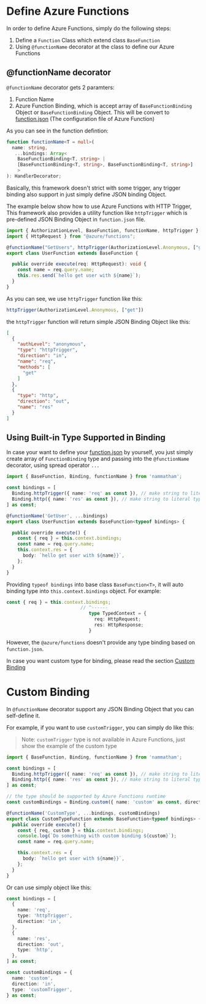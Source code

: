 # Define Azure Functions

In order to define Azure Functions, simply do the following steps:
1. Define a `Function` Class which extend class `BaseFunction` 
2. Using `@functionName` decorator at the class to define our Azure Functions

## @functionName decorator

`@functionName` decorator gets 2 paramters:
1. Function Name
2. Azure Function Binding, which is accept array of `BaseFunctionBinding` Object or `BaseFunctionBinding` Object. This will be convert to [function.json](https://learn.microsoft.com/en-us/azure/azure-functions/create-first-function-cli-node?tabs=azure-cli%2Cbrowser#functionjson) (The configuration file of Azure Function)

As you can see in the function defintion:

```ts
function functionName<T = null>(
  name: string,
   ...bindings: Array<
    BaseFunctionBinding<T, string> | 
    [BaseFunctionBinding<T, string>, BaseFunctionBinding<T, string>]
    >
): HandlerDecorator;
```


Basically, this framework doesn't strict with some trigger, any trigger binding also support in just simply define JSON binding Object.

The example below show how to use Azure Functions with HTTP Trigger, This framework also provides a utility function like `httpTrigger` which is pre-defined JSON Binding Object in `function.json` file.

```ts
import { AuthorizationLevel, BaseFunction, functionName, httpTrigger } from "nammatham";
import { HttpRequest } from "@azure/functions";

@functionName("GetUsers", httpTrigger(AuthorizationLevel.Anonymous, ["get"]))
export class UserFunction extends BaseFunction {

  public override execute(req: HttpRequest): void {
    const name = req.query.name;  
    this.res.send(`hello get user with ${name}`);
  }
}
```

As you can see, we use `httpTrigger` function like this:

```ts
httpTrigger(AuthorizationLevel.Anonymous, ["get"])
```

the `httpTrigger` function will return simple JSON Binding Object like this:

```json
[
  {
    "authLevel": "anonymous",
    "type": "httpTrigger",
    "direction": "in",
    "name": "req",
    "methods": [
      "get"
    ]
  },
  {
    "type": "http",
    "direction": "out",
    "name": "res"
  }
]
```


## Using Built-in Type Supported in Binding 

In case your want to define your [function.json](https://learn.microsoft.com/en-us/azure/azure-functions/create-first-function-cli-node?tabs=azure-cli%2Cbrowser#functionjson) by yourself, you just simply create array of `FunctionBinding` type and passing into the `@functionName` decorator, using spread operator `...`

```ts
import { BaseFunction, Binding, functionName } from 'nammatham';

const bindings = [
  Binding.httpTrigger({ name: 'req' as const }), // make string to literal type
  Binding.http({ name: 'res' as const }), // make string to literal type
] as const;

@functionName('GetUser', ...bindings)
export class UserFunction extends BaseFunction<typeof bindings> {

  public override execute() {
    const { req } = this.context.bindings;
    const name = req.query.name;
    this.context.res = {
      body: `hello get user with ${name}}`,
    };
  }
}
```

Providing `typeof bindings` into base class `BaseFunction<T>`, it will auto binding type into `this.context.bindings` object. For example:

```ts
const { req } = this.context.bindings;
                           // ^------
                              type TypedContext = {
                                req: HttpRequest;
                                res: HttpResponse;
                              }
```

However, the `@azure/functions` doesn't provide any type binding based on `function.json`.

In case you want custom type for binding, please read the section [Custom Binding](define-azure-function.md#custom-binding)

# Custom Binding

In `@functionName` decorator support any JSON Binding Object that you can self-define it.

For example, if you want to use `customTrigger`, you can simply do like this:

> Note: `customTrigger` type is not available in Azure Functions, just show the example of the custom type

```ts
import { BaseFunction, Binding, functionName } from 'nammatham';

const bindings = [
  Binding.httpTrigger({ name: 'req' as const }), // make string to literal type
  Binding.http({ name: 'res' as const }), // make string to literal type
] as const;

// the type should be supported by Azure Functions runtime
const customBindings = Binding.custom({ name: 'custom' as const, direction: 'in', type: 'customTrigger' });

@functionName('CustomType', ...bindings, customBindings)
export class CustomTypeFunction extends BaseFunction<typeof bindings> {
  public override execute() {
    const { req, custom } = this.context.bindings;
    console.log(`Do something with custom binding ${custom}`);
    const name = req.query.name;

    this.context.res = {
      body: `hello get user with ${name}}`,
    };
  }
}
```

Or can use simply object like this:

```ts
const bindings = [
  {
    name: 'req',
    type: 'httpTrigger',
    direction: 'in',
  },
  {
    name: 'res',
    direction: 'out',
    type: 'http',
  },
] as const;

const customBindings = {
  name: 'custom',
  direction: 'in',
  type: 'customTrigger',
} as const;
```